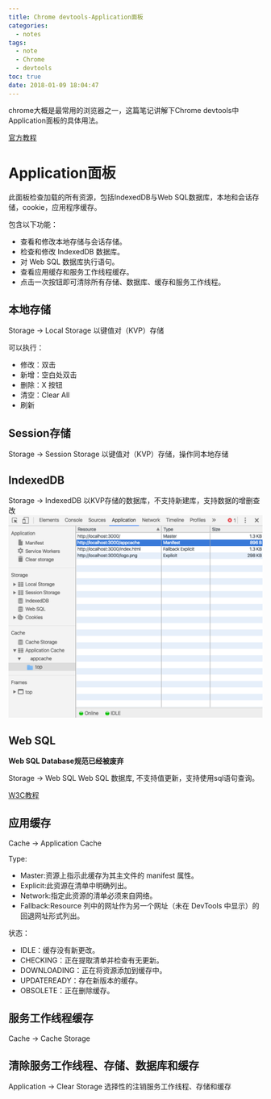 ```yaml
---
title: Chrome devtools-Application面板
categories:
  - notes
tags:
  - note
  - Chrome
  - devtools
toc: true
date: 2018-01-09 18:04:47
---
```

chrome大概是最常用的浏览器之一，这篇笔记讲解下Chrome devtools中Application面板的具体用法。  

[官方教程](https://developers.google.com/web/tools/chrome-devtools/)

<!-- more -->

# Application面板
此面板检查加载的所有资源，包括IndexedDB与Web SQL数据库，本地和会话存储，cookie，应用程序缓存。

包含以下功能：
* 查看和修改本地存储与会话存储。
* 检查和修改 IndexedDB 数据库。
* 对 Web SQL 数据库执行语句。
* 查看应用缓存和服务工作线程缓存。
* 点击一次按钮即可清除所有存储、数据库、缓存和服务工作线程。

## 本地存储

Storage -> Local Storage 以键值对（KVP）存储

可以执行：
* 修改：双击
* 新增：空白处双击
* 删除：X 按钮
* 清空：Clear All
* 刷新

## Session存储

Storage -> Session Storage 以键值对（KVP）存储，操作同本地存储


## IndexedDB
Storage -> IndexedDB 以KVP存储的数据库，不支持新建库，支持数据的增删查改
![](/images/application_cache.png)


## Web SQL
<b>Web SQL Database规范已经被废弃</b>

Storage -> Web SQL Web SQL 数据库, 不支持值更新，支持使用sql语句查询。

[W3C教程](http://www.runoob.com/html/html5-web-sql.html)

## 应用缓存
Cache -> Application Cache

Type:
* Master:资源上指示此缓存为其主文件的 manifest 属性。
* Explicit:此资源在清单中明确列出。
* Network:指定此资源的清单必须来自网络。
* Fallback:Resource 列中的网址作为另一个网址（未在 DevTools 中显示）的回退网址形式列出。

状态：
* IDLE：缓存没有新更改。
* CHECKING：正在提取清单并检查有无更新。
* DOWNLOADING：正在将资源添加到缓存中。
* UPDATEREADY：存在新版本的缓存。
* OBSOLETE：正在删除缓存。

## 服务工作线程缓存
Cache -> Cache Storage

## 清除服务工作线程、存储、数据库和缓存
Application -> Clear Storage 选择性的注销服务工作线程、存储和缓存
